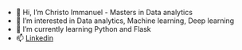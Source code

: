 - 👋 Hi, I’m Christo Immanuel - Masters in Data analytics
- 👀 I’m interested in Data analytics, Machine learning, Deep learning
- 🌱 I’m currently learning Python and Flask
- 📫 [Linkedin](https://www.linkedin.com/in/christo-immanuel-059470193/)

<!---
christo3008/christo3008 is a ✨ special ✨ repository because its `README.md` (this file) appears on your GitHub profile.
You can click the Preview link to take a look at your changes.
--->
